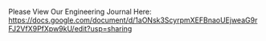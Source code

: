 
Please View Our Engineering Journal Here: https://docs.google.com/document/d/1aONsk3ScyrpmXEFBnaoUEjweaG9rFJ2VfX9PfXpw9kU/edit?usp=sharing